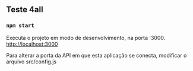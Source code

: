 ## Teste 4all

### `npm start`

Executa o projeto em modo de desenvolvimento, na porta :3000.<br />
[http://localhost:3000](http://localhost:3000)

Para alterar a porta da API em que esta aplicação se conecta, modificar o arquivo src/config.js